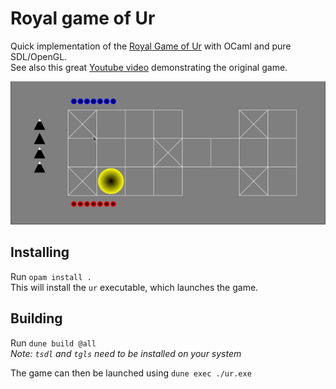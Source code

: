 # Royal game of Ur

Quick implementation of the [Royal Game of Ur](https://en.wikipedia.org/wiki/Royal_Game_of_Ur) with OCaml and pure SDL/OpenGL.  
See also this great [Youtube video](https://www.youtube.com/watch?v=WZskjLq040I) demonstrating the original game.

![animated demonstration](screen.gif)

## Installing

Run `opam install .`  
This will install the `ur` executable, which launches the game.

## Building

Run `dune build @all`  
*Note: `tsdl` and `tgls` need to be installed on your system*

The game can then be launched using `dune exec ./ur.exe`
